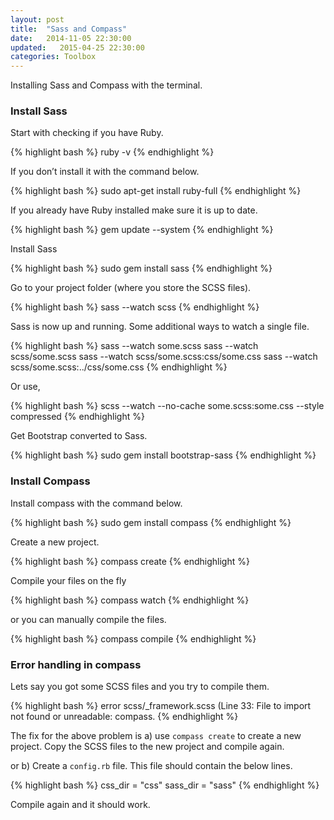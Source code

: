 ```yaml
---
layout: post
title:  "Sass and Compass"
date:   2014-11-05 22:30:00
updated:   2015-04-25 22:30:00
categories: Toolbox
---
```


Installing Sass and Compass with the terminal.

<h3>Install Sass</h3>

Start with checking if you have Ruby.

{% highlight bash %}
ruby -v
{% endhighlight %}

If you don’t install it with the command below.

{% highlight bash %}
sudo apt-get install ruby-full
{% endhighlight %}

If you already have Ruby installed make sure it is up to date.

{% highlight bash %}
gem update --system
{% endhighlight %}

Install Sass

{% highlight bash %}
sudo gem install sass
{% endhighlight %}

Go to your project folder (where you store the SCSS files).

{% highlight bash %}
sass --watch scss
{% endhighlight %}

Sass is now up and running. Some additional ways to watch a single file.


{% highlight bash %}
sass --watch some.scss
sass --watch scss/some.scss
sass --watch scss/some.scss:css/some.css
sass --watch scss/some.scss:../css/some.css
{% endhighlight %}

Or use,

{% highlight bash %}
scss --watch --no-cache some.scss:some.css --style compressed
{% endhighlight %}

Get Bootstrap converted to Sass.

{% highlight bash %}
sudo gem install bootstrap-sass
{% endhighlight %}

<h3>Install Compass</h3>

Install compass with the command below.

{% highlight bash %}
sudo gem install compass
{% endhighlight %}

Create a new project.

{% highlight bash %}
compass create
{% endhighlight %}

Compile your files on the fly

{% highlight bash %}
compass watch
{% endhighlight %}

or you can manually compile the files.

{% highlight bash %}
compass compile
{% endhighlight %}


<h3>Error handling in compass</h3>

Lets say you got some SCSS files and you try to compile them.

{% highlight bash %}
error scss/_framework.scss (Line 33: File to import not found or unreadable: compass.
{% endhighlight %}

The fix for the above problem is a) use `compass create` to create a new project. Copy the SCSS files to the
new project and compile again.

or b) Create a `config.rb` file. This file should contain the below lines.

{% highlight bash %}
css_dir =   "css"
sass_dir =  "sass"
{% endhighlight %}

Compile again and it should work.
